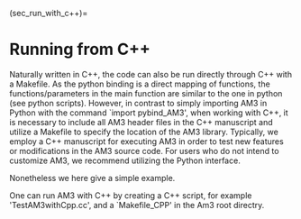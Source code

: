 (sec_run_with_c++)=
# Running from C++

Naturally written in C++, the code can also be run directly through C++ with a Makefile.
As the python binding is a direct mapping of functions, the functions/parameters in the main function are similar to the one in python (see python scripts). However, in contrast to simply importing AM3 in Python with the command `import pybind_AM3', when working with C++, it is necessary to include all AM3 header files in the C++ manuscript and utilize a Makefile to specify the location of the AM3 library. Typically, we employ a C++ manuscript for executing AM3 in order to test new features or modifications in the AM3 source code. For users who do not intend to customize AM3, we recommend utilizing the Python interface.

Nonetheless we here give a simple example.

One can run AM3 with C++ by creating a C++ script, for example 'TestAM3withCpp.cc', and a `Makefile_CPP' in the Am3 root directry. 
